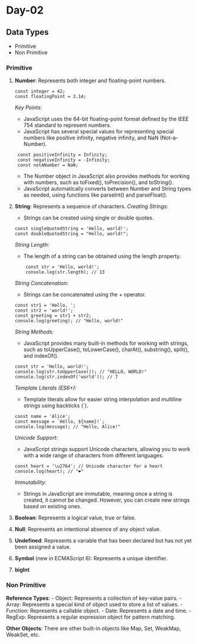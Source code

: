 # Day-02

## Data Types

- Primitive
- Non Primitive

### Primitive

1.  **Number**: Represents both integer and floating-point numbers.

    ```
    const integer = 42;
    const floatingPoint = 3.14;

    ```

    _Key Points_:

    - JavaScript uses the 64-bit floating-point format defined by the IEEE 754 standard to represent numbers.
    - JavaScript has several special values for representing special numbers like positive infinity, negative infinity, and NaN (Not-a-Number).

    ```
     const positiveInfinity = Infinity;
     const negativeInfinity = -Infinity;
     const notANumber = NaN;

    ```

    - The Number object in JavaScript also provides methods for working with numbers, such as toFixed(), toPrecision(), and toString().
    - JavaScript automatically converts between Number and String types as needed, using functions like parseInt() and parseFloat().

2.  **String**: Represents a sequence of characters.
    _Creating Strings:_ 
    - Strings can be created using single or double quotes.
    ```
    const singleQuotedString = 'Hello, world!';
    const doubleQuotedString = "Hello, world!";

    ```
    _String Length:_
    - The length of a string can be obtained using the length property.
    ```
        const str = 'Hello, world!';
        console.log(str.length); // 13
    ```       
    _String Concatenation:_
    - Strings can be concatenated using the + operator.
    ```
    const str1 = 'Hello, ';
    const str2 = 'world!';
    const greeting = str1 + str2;
    console.log(greeting); // "Hello, world!"

    ```

    _String Methods:_
    - JavaScript provides many built-in methods for working with strings, such as toUpperCase(), toLowerCase(), charAt(), substring(), split(), and indexOf().
    ```
    const str = 'Hello, world!';
    console.log(str.toUpperCase()); // "HELLO, WORLD!"
    console.log(str.indexOf('world')); // 7

    ```
    _Template Literals (ES6+):_
    - Template literals allow for easier string interpolation and multiline strings using backticks (`).
    ```
    const name = 'Alice';
    const message = `Hello, ${name}!`;
    console.log(message); // "Hello, Alice!"

    ```
    _Unicode Support:_
    - JavaScript strings support Unicode characters, allowing you to work with a wide range of characters from different languages.
    ```
    const heart = '\u2764'; // Unicode character for a heart
    console.log(heart); // "❤"

    ```
    _Immutability:_
    - Strings in JavaScript are immutable, meaning once a string is created, it cannot be changed. However, you can create new strings based on existing ones.

3.  **Boolean**: Represents a logical value, true or false.
4.  **Null**: Represents an intentional absence of any object value.
5.  **Undefined**: Represents a variable that has been declared but has not yet been assigned a value.
6.  **Symbol** (new in ECMAScript 6): Represents a unique identifier.
7.  **bigInt**

### Non Primitive

**Reference Types**:
    - Object: Represents a collection of key-value pairs.
    - Array: Represents a special kind of object used to store a list of values.
    - Function: Represents a callable object.
    - Date: Represents a date and time.
    - RegExp: Represents a regular expression object for pattern matching.

**Other Objects**: There are other built-in objects like Map, Set, WeakMap, WeakSet, etc.
